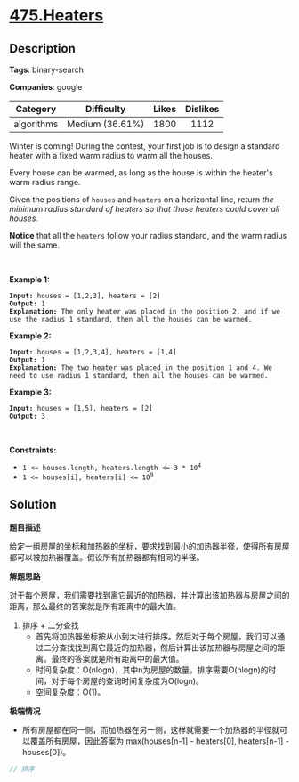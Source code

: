 # [475.Heaters](https://leetcode.com/problems/heaters/description/)

## Description

**Tags**: binary-search

**Companies**: google

|  Category  |   Difficulty    | Likes | Dislikes |
| :--------: | :-------------: | :---: | :------: |
| algorithms | Medium (36.61%) | 1800  |   1112   |

<p>Winter is coming! During the contest, your first job is to design a standard heater with a fixed warm radius to warm all the houses.</p>
<p>Every house can be warmed, as long as the house is within the heater&#39;s warm radius range.&nbsp;</p>
<p>Given the positions of <code>houses</code> and <code>heaters</code> on a horizontal line, return <em>the minimum radius standard of heaters&nbsp;so that those heaters could cover all houses.</em></p>
<p><strong>Notice</strong> that&nbsp;all the <code>heaters</code> follow your radius standard, and the warm radius will the same.</p>
<p>&nbsp;</p>
<p><strong class="example">Example 1:</strong></p>
<pre><code><strong>Input:</strong> houses = [1,2,3], heaters = [2]
<strong>Output:</strong> 1
<strong>Explanation:</strong> The only heater was placed in the position 2, and if we use the radius 1 standard, then all the houses can be warmed.</code></pre>
<p><strong class="example">Example 2:</strong></p>
<pre><code><strong>Input:</strong> houses = [1,2,3,4], heaters = [1,4]
<strong>Output:</strong> 1
<strong>Explanation:</strong> The two heater was placed in the position 1 and 4. We need to use radius 1 standard, then all the houses can be warmed.</code></pre>
<p><strong class="example">Example 3:</strong></p>
<pre><code><strong>Input:</strong> houses = [1,5], heaters = [2]
<strong>Output:</strong> 3</code></pre>
<p>&nbsp;</p>
<p><strong>Constraints:</strong></p>
<ul>
  <li><code>1 &lt;= houses.length, heaters.length &lt;= 3 * 10<sup>4</sup></code></li>
  <li><code>1 &lt;= houses[i], heaters[i] &lt;= 10<sup>9</sup></code></li>
</ul>

## Solution

**题目描述**

给定一组房屋的坐标和加热器的坐标，要求找到最小的加热器半径，使得所有房屋都可以被加热器覆盖。假设所有加热器都有相同的半径。

**解题思路**

对于每个房屋，我们需要找到离它最近的加热器，并计算出该加热器与房屋之间的距离，那么最终的答案就是所有距离中的最大值。

1. 排序 + 二分查找
   - 首先将加热器坐标按从小到大进行排序。然后对于每个房屋，我们可以通过二分查找找到离它最近的加热器，然后计算出该加热器与房屋之间的距离。最终的答案就是所有距离中的最大值。
   - 时间复杂度：O(nlogn)，其中n为房屋的数量。排序需要O(nlogn)的时间，对于每个房屋的查询时间复杂度为O(logn)。
   - 空间复杂度：O(1)。

**极端情况**

- 所有房屋都在同一侧，而加热器在另一侧，这样就需要一个加热器的半径就可以覆盖所有房屋，因此答案为 max(houses[n-1] - heaters[0], heaters[n-1] - houses[0])。

```cpp
// 排序

```

```cpp